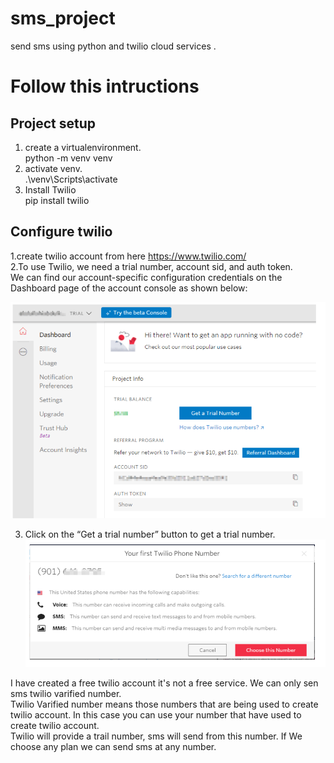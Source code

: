 # sms_project
send sms using python and twilio cloud services .

# Follow this intructions

## Project setup
 1. create a virtualenvironment. <br />
  python -m venv venv <br />
 2. activate venv. <br />
  .\venv\Scripts\activate <br />
 3. Install Twilio <br />
  pip install twilio <br />
  
  
## Configure twilio 
 1.create twilio account from here https://www.twilio.com/ <br />
 2.To use Twilio, we need a trial number, account sid, and auth token. <br />
 We can find our account-specific configuration credentials on the Dashboard page of the account console as shown below:
 
 ![](images/twilio1.PNG)
 
 3. Click on the “Get a trial number” button to get a trial number. <br />
 ![](images/twilio2.PNG)
 
 
 I have created a free twilio account it's not a free service.
 We can only sen sms twilio varified number.<br />
 Twilio Varified number means those numbers that are being used to create twilio account.
 In this case you can use your number that have used to create twilio account.<br />
 Twilio will provide a trail number, sms will send from this number.
 If We choose any plan we can send sms at any number.
